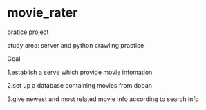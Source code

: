 # movie_rater
pratice project 

study area: server and python crawling practice



Goal

1.establish a serve which provide movie infomation 

2.set up a database containing movies from doban

3.give newest and most related movie info according to search info
